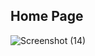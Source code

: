 
## Home Page
![Screenshot (14)](https://user-images.githubusercontent.com/115343590/194710272-e0b8b1e6-53f5-4687-9a83-f8b6e2ec8f72.png)
